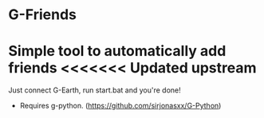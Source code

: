 # G-Friends
Simple tool to automatically add friends
<<<<<<< Updated upstream
=======

Just connect G-Earth, run start.bat and you're done!

- Requires g-python. (https://github.com/sirjonasxx/G-Python)
